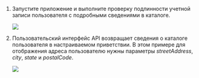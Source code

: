 1.  Запустите приложение и выполните проверку подлинности учетной записи пользователя с подробными сведениями в каталоге.

    ![][0]

2.  Пользовательский интерфейс API возвращает сведения о каталоге пользователя в настраиваемом приветствии. В этом примере для отображения адреса пользователю нужны параметры *streetAddress*, *city*, *state* и *postalCode*.

    ![][1]

  [0]: ./media/mobile-services-aad-graph-info-test-app/bob-login.png
  [1]: ./media/mobile-services-aad-graph-info-test-app/custom-greeting.png
